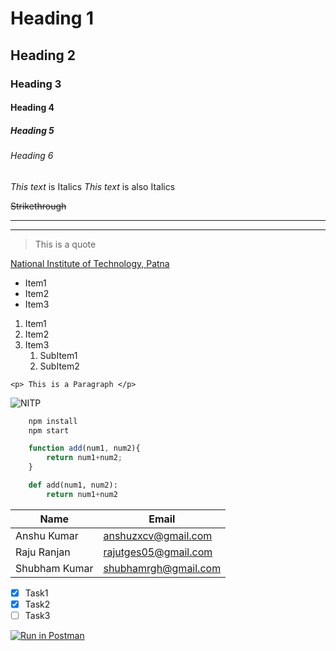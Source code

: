 <!-- Headings -->
# Heading 1
## Heading 2
### Heading 3
#### Heading 4
##### Heading 5
###### Heading 6

<!-- Italics -->
*This text* is Italics
_This text_ is also Italics

<!-- Strikethrough -->
~~Strikethrough~~

<!-- Horizontal Rule -->
---
___

<!-- Blockquotes -->
> This is a quote

<!-- Links -->
[National Institute of Technology, Patna](www.nitp.ac.in/ 'NITP')

<!-- Unordered List -->
* Item1
* Item2
* Item3
  
<!-- Ordered List -->
1. Item1
2. Item2
3. Item3
   1. SubItem1
   2. SubItem2

<!--Inline Code Blocks -->
`<p> This is a Paragraph </p>`

![NITP](https://upload.wikimedia.org/wikipedia/en/b/b5/National_Institute_of_Technology%2C_Patna_Logo.png)

<!-- Github Markdown -->

<!--Code Blocks -->
```bash
    npm install
    npm start
```

```javascript
    function add(num1, num2){
        return num1+num2;
    }
```

```python
    def add(num1, num2):
        return num1+num2
```

<!-- Table -->
| Name          | Email                |
| ------------- | -------------------- |
| Anshu Kumar   | anshuzxcv@gmail.com  |
| Raju Ranjan   | rajutges05@gmail.com |
| Shubham Kumar | shubhamrgh@gmail.com |

<!-- Task List -->
* [x] Task1
* [x] Task2
* [ ] Task3

<!-- Buttons -->

[![Run in Postman](https://run.pstmn.io/button.svg)](https://app.getpostman.com/run-collection/3877c1c42f6024250c56)
